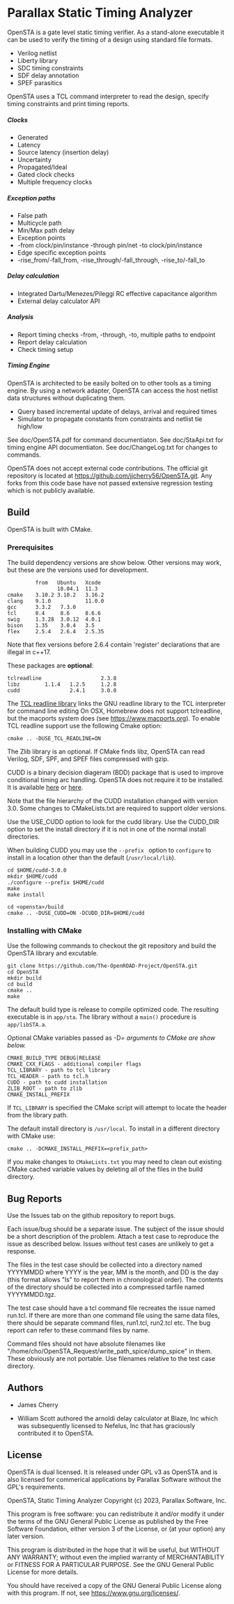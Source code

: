 # Parallax Static Timing Analyzer

OpenSTA is a gate level static timing verifier. As a stand-alone
executable it can be used to verify the timing of a design using
standard file formats.

* Verilog netlist
* Liberty library
* SDC timing constraints
* SDF delay annotation
* SPEF parasitics

OpenSTA uses a TCL command interpreter to read the design, specify
timing constraints and print timing reports.

##### Clocks
* Generated
* Latency
* Source latency (insertion delay)
* Uncertainty
* Propagated/Ideal
* Gated clock checks
* Multiple frequency clocks

##### Exception paths
* False path
* Multicycle path
* Min/Max path delay
* Exception points
*  -from clock/pin/instance -through pin/net -to clock/pin/instance
*  Edge specific exception points
*   -rise_from/-fall_from, -rise_through/-fall_through, -rise_to/-fall_to

##### Delay calculation
* Integrated Dartu/Menezes/Pileggi RC effective capacitance algorithm
* External delay calculator API

##### Analysis
* Report timing checks -from, -through, -to, multiple paths to endpoint
* Report delay calculation
* Check timing setup

##### Timing Engine
OpenSTA is architected to be easily bolted on to other tools as a
timing engine.  By using a network adapter, OpenSTA can access the host
netlist data structures without duplicating them.

* Query based incremental update of delays, arrival and required times
* Simulator to propagate constants from constraints and netlist tie high/low

See doc/OpenSTA.pdf for command documentiaton.
See doc/StaApi.txt for timing engine API documentiaton.
See doc/ChangeLog.txt for changes to commands.

OpenSTA does not accept external code contributions. The official git repository is
located at https://github.com/jjcherry56/OpenSTA.git. Any forks from this code base
have not passed extensive regression testing which is not publicly available.

## Build

OpenSTA is built with CMake.

### Prerequisites

The build dependency versions are show below.  Other versions may
work, but these are the versions used for development.

```
         from   Ubuntu   Xcode
                18.04.1  11.3
cmake    3.10.2 3.10.2   3.16.2
clang    9.1.0           11.0.0
gcc      3.3.2   7.3.0   
tcl      8.4     8.6     8.6.6
swig     1.3.28  3.0.12  4.0.1
bison    1.35    3.0.4   3.5
flex     2.5.4   2.6.4   2.5.35
```

Note that flex versions before 2.6.4 contain 'register' declarations that
are illegal in c++17.

These packages are **optional**:

```
tclreadline                   2.3.8
libz        1.1.4   1.2.5     1.2.8
cudd                2.4.1     3.0.0
```

The [TCL readline library](https://tclreadline.sourceforge.net/tclreadline.html)
links the GNU readline library to the TCL interpreter for command line editing 
On OSX, Homebrew does not support tclreadline, but the macports system does
(see https://www.macports.org). To enable TCL readline support use the following
Cmake option:

```
cmake .. -DUSE_TCL_READLINE=ON
```

The Zlib library is an optional.  If CMake finds libz, OpenSTA can
read Verilog, SDF, SPF, and SPEF files compressed with gzip.

CUDD is a binary decision diageram (BDD) package that is used to
improve conditional timing arc handling. OpenSTA does not require it
to be installed. It is available
[here](https://www.davidkebo.com/source/cudd_versions/cudd-3.0.0.tar.gz)
or [here](https://sourceforge.net/projects/cudd-mirror/).

Note that the file hierarchy of the CUDD installation changed with version 3.0.
Some changes to CMakeLists.txt are required to support older versions.

Use the USE_CUDD option to look for the cudd library.
Use the CUDD_DIR option to set the install directory if it is not in
one of the normal install directories.

When building CUDD you may use the `--prefix ` option to `configure` to
install in a location other than the default (`/usr/local/lib`).
```
cd $HOME/cudd-3.0.0
mkdir $HOME/cudd
./configure --prefix $HOME/cudd
make
make install

cd <opensta>/build
cmake .. -DUSE_CUDD=ON -DCUDD_DIR=$HOME/cudd
```

### Installing with CMake

Use the following commands to checkout the git repository and build the
OpenSTA library and excutable.

```
git clone https://github.com/The-OpenROAD-Project/OpenSTA.git
cd OpenSTA
mkdir build
cd build
cmake ..
make
```
The default build type is release to compile optimized code.
The resulting executable is in `app/sta`.
The library without a `main()` procedure is `app/libSTA.a`.

Optional CMake variables passed as -D<var>=<value> arguments to CMake are show below.

```
CMAKE_BUILD_TYPE DEBUG|RELEASE
CMAKE_CXX_FLAGS - additional compiler flags
TCL_LIBRARY - path to tcl library
TCL_HEADER - path to tcl.h
CUDD - path to cudd installation
ZLIB_ROOT - path to zlib
CMAKE_INSTALL_PREFIX
```

If `TCL_LIBRARY` is specified the CMake script will attempt to locate
the header from the library path.

The default install directory is `/usr/local`.
To install in a different directory with CMake use:

```
cmake .. -DCMAKE_INSTALL_PREFIX=<prefix_path>
```

If you make changes to `CMakeLists.txt` you may need to clean out
existing CMake cached variable values by deleting all of the
files in the build directory.

## Bug Reports

Use the Issues tab on the github repository to report bugs.

Each issue/bug should be a separate issue. The subject of the issue
should be a short description of the problem. Attach a test case to
reproduce the issue as described below. Issues without test cases are
unlikely to get a response.

The files in the test case should be collected into a directory named
YYYYMMDD where YYYY is the year, MM is the month, and DD is the
day (this format allows "ls" to report them in chronological order).
The contents of the directory should be collected into a compressed
tarfile named YYYYMMDD.tgz.

The test case should have a tcl command file recreates the issue named
run.tcl. If there are more than one command file using the same data
files, there should be separate command files, run1.tcl, run2.tcl
etc. The bug report can refer to these command files by name.

Command files should not have absolute filenames like
"/home/cho/OpenSTA_Request/write_path_spice/dump_spice" in them.
These obviously are not portable. Use filenames relative to the test
case directory.

## Authors

* James Cherry

* William Scott authored the arnoldi delay calculator at Blaze, Inc which was subsequently licensed to Nefelus, Inc that has graciously contributed it to OpenSTA.

## License

OpenSTA is dual licensed. It is released under GPL v3 as OpenSTA and
is also licensed for commerical applications by Parallax Software without
the GPL's requirements.

OpenSTA, Static Timing Analyzer
Copyright (c) 2023, Parallax Software, Inc.

This program is free software: you can redistribute it and/or modify
it under the terms of the GNU General Public License as published by
the Free Software Foundation, either version 3 of the License, or
(at your option) any later version.

This program is distributed in the hope that it will be useful,
but WITHOUT ANY WARRANTY; without even the implied warranty of
MERCHANTABILITY or FITNESS FOR A PARTICULAR PURPOSE. See the
GNU General Public License for more details.

You should have received a copy of the GNU General Public License
along with this program. If not, see <https://www.gnu.org/licenses/>.

